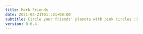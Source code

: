 ```yaml
---
title: Mark Friends
date: 2021-08-21T01::01+08:00
subtitle: Circle your friends' planets with pink circles :) 
version: 0.6.4
---
```

